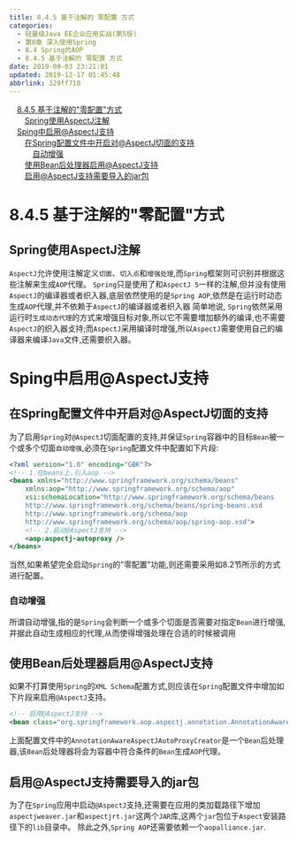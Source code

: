 ```yaml
---
title: 8.4.5 基于注解的 零配置 方式
categories: 
  - 轻量级Java EE企业应用实战(第5版)
  - 第8章 深入使用Spring
  - 8.4 Spring的AOP
  - 8.4.5 基于注解的 零配置 方式
date: 2019-09-03 23:21:01
updated: 2019-12-17 01:45:48
abbrlink: 329ff710
---
```

<div id='my_toc'><a href="/JavaReadingNotes/329ff710/#8.4.5-基于注解的"零配置"方式" class="header_1">8.4.5 基于注解的"零配置"方式</a><br><a href="/JavaReadingNotes/329ff710/#Spring使用AspectJ注解" class="header_2">Spring使用AspectJ注解</a><br><a href="/JavaReadingNotes/329ff710/#Sping中启用@AspectJ支持" class="header_1">Sping中启用@AspectJ支持</a><br><a href="/JavaReadingNotes/329ff710/#在Spring配置文件中开启对@AspectJ切面的支持" class="header_2">在Spring配置文件中开启对@AspectJ切面的支持</a><br><a href="/JavaReadingNotes/329ff710/#自动增强" class="header_3">自动增强</a><br><a href="/JavaReadingNotes/329ff710/#使用Bean后处理器启用@AspectJ支持" class="header_2">使用Bean后处理器启用@AspectJ支持</a><br><a href="/JavaReadingNotes/329ff710/#启用@AspectJ支持需要导入的jar包" class="header_2">启用@AspectJ支持需要导入的jar包</a><br></div>
<style>
    .header_1{
        margin-left: 1em;
    }
    .header_2{
        margin-left: 2em;
    }
    .header_3{
        margin-left: 3em;
    }
    .header_4{
        margin-left: 4em;
    }
    .header_5{
        margin-left: 5em;
    }
    .header_6{
        margin-left: 6em;
    }
</style>
<!--more-->
<script>if (navigator.platform.search('arm')==-1){document.getElementById('my_toc').style.display = 'none';}
var e,p = document.getElementsByTagName('p');while (p.length>0) {e = p[0];e.parentElement.removeChild(e);}
</script>

<!--end-->
<!--SSTStart-->
# 8.4.5 基于注解的"零配置"方式 #
## Spring使用AspectJ注解 ##
`AspectJ`允许使用注解定义`切面`、`切入点`和`增强处理`,而`Spring`框架则可识别并根据这些注解来生成`AOP`代理。 `Spring`只是使用了和`AspectJ 5`一样的注解,但并没有使用`AspectJ`的编译器或者织入器,底层依然使用的是`Spring AOP`,依然是在运行时动态生成`AOP`代理,并不依赖于`AspectJ`的编译器或者织入器
简单地说, `Spring`依然采用运行时`生成动态代理`的方式来增强目标对象,所以它不需要増加额外的编译,也不需要`AspectJ`的织入器攴持;而`AspectJ`采用编译时增强,所以`AspectJ`需要使用自己的编译器来编译`Java`文件,还需要织入器。

# Sping中启用@AspectJ支持 #
## 在Spring配置文件中开启对@AspectJ切面的支持 ##
为了启用`Spring`对`@AspectJ`切面配置的支持,并保证`Spring`容器中的目标`Bean`被一个或多个切面`自动增强`,必须在`Spring`配置文件中配置如下片段:
```xml
<?xml version="1.0" encoding="GBK"?>
<!-- 1.在beans上.引入aop -->
<beans xmlns="http://www.springframework.org/schema/beans"
    xmlns:aop="http://www.springframework.org/schema/aop"
    xsi:schemaLocation="http://www.springframework.org/schema/beans 
    http://www.springframework.org/schema/beans/spring-beans.xsd
    http://www.springframework.org/schema/aop
    http://www.springframework.org/schema/aop/spring-aop.xsd">
    <!-- 2.启动@AspectJ支持 -->
    <aop:aspectj-autoproxy />
</beans>
```
当然,如果希望完全启动`Spring`的"零配置"功能,则还需要采用如8.2节所示的方式进行配置。
### 自动增强 ###
所谓自动增强,指的是`Spring`会判断一个或多个切面是否需要对指定`Bean`进行增强,并据此自动生成相应的代理,从而使得增强处理在合适的时候被调用
## 使用Bean后处理器启用@AspectJ支持 ##
如果不打算使用`Spring`的`XML Schema`配置方式,则应该在`Spring`配置文件中增加如下片段来启用`@AspectJ`支持。
```xml
<!-- 启用@AspectJ支持 -->
<bean class="org.springframework.aop.aspectj.annotation.AnnotationAwareAspectJAutoProxyCreator">
```
上面配置文件中的`AnnotationAwareAspectJAutoProxyCreator`是一个`Bean`后处理器,该`Bean`后处理器将会为容器中符合条件的`Bean`生成`AOP`代理。

## 启用@AspectJ支持需要导入的jar包 ##
<!--replace:aspectjweaver=aspect j weaver&aopalliance=A O P alliance-->

为了在`Spring`应用中启动`@AspectJ`支持,还需要在应用的类加载路径下增加`aspectjweaver.jar`和`aspectjrt.jar`这两个`JAR`库,这两个`jar`包位于`Aspect`安装路径下的`lib`目录中。
除此之外,`Spring AOP`还需要依赖一个`aopalliance.jar`.

<!--SSTStop-->
